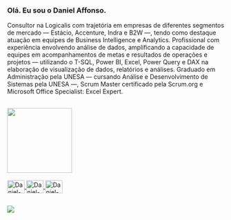 ### Olá. Eu sou o Daniel Affonso.
Consultor na Logicalis com trajetória em empresas de diferentes segmentos de mercado — Estácio, Accenture, Indra e B2W —, tendo como destaque atuação em equipes de Business Intelligence e Analytics. Profissional com experiência envolvendo análise de dados, amplificando a capacidade de equipes em acompanhamentos de metas e resultados de operações e projetos — utilizando o T-SQL, Power BI, Excel, Power Query e DAX na elaboração de visualização de dados, relatórios e análises. Graduado em Administração pela UNESA — cursando Análise e Desenvolvimento de Sistemas pela UNESA —, Scrum Master certificado pela Scrum.org e Microsoft Office Specialist: Excel Expert.
##

<div align="left">
  <a href="https://github.com/danielaffonso">
  <img height="150em" src="https://github-readme-stats.vercel.app/api?username=danielaffonso&show_icons=true&theme=dark&include_all_commits=true&count_private=true"/>
  <!-- <img height="155em" src="https://github-readme-stats.vercel.app/api/top-langs/?username=danielaffonso&layout=compact&langs_count=7&theme=dark"/> -->
</div>

<div style="display: inline_block"><br>
  <img align="center" alt="Daniel-TSQL" height="30" width="40" src="https://hackr.io/tutorials/learn-sql-server/logo/logo-sql-server?ver=1557508629">
  <img align="center" alt="Daniel-PBI" height="30" width="40" src="https://upload.wikimedia.org/wikipedia/commons/thumb/c/cf/New_Power_BI_Logo.svg/630px-New_Power_BI_Logo.svg.png">
  <img align="center" alt="Daniel-Excel" height="30" width="40" src="https://logodownload.org/wp-content/uploads/2020/04/excel-logo-0-2048x2048.png">
</div>

  ##
 
<div> 
  <a href="https://www.linkedin.com/in/dcaffonso/" target="_blank"><img src="https://img.shields.io/badge/-LinkedIn-%230077B5?style=for-the-badge&logo=linkedin&logoColor=white" target="_blank"></a> 
 
</div>
